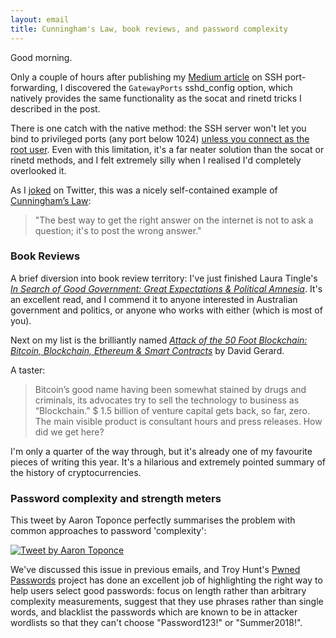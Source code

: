 ```yaml
---
layout: email
title: Cunningham's Law, book reviews, and password complexity
---
```


Good morning.

Only a couple of hours after publishing my [Medium article](https://medium.com/@markeldo/reach-out-and-catch-shells-with-ssh-port-forwarding-bdeba3cf440b) on SSH port-forwarding, I discovered the `GatewayPorts` sshd_config option, which natively provides the same functionality as the socat and rinetd tricks I described in the post.

There is one catch with the native method: the SSH server won't let you bind to privileged ports (any port below 1024) [unless you connect as the root user](https://superuser.com/questions/767524/why-can-i-not-connect-to-a-reverse-ssh-tunnel-port-remotely-even-with-gatewaypo). Even with this limitation, it's a far neater solution than the socat or rinetd methods, and I felt extremely silly when I realised I'd completely overlooked it.

As I [joked](https://twitter.com/markeldo/status/993226347924348928) on Twitter, this was a nicely self-contained example of [Cunningham’s Law](https://meta.wikimedia.org/wiki/Cunningham%27s_Law): 
>"The best way to get the right answer on the internet is not to ask a question; it's to post the wrong answer."

### Book Reviews

A brief diversion into book review territory: I've just finished Laura Tingle's [*In Search of Good Government: Great Expectations & Political Amnesia*](https://www.amazon.com/Search-Good-Government-Expectations-Political/dp/1863959289). It's an excellent read, and I commend it to anyone interested in Australian government and politics, or anyone who works with either (which is most of you).

Next on my list is the brilliantly named [*Attack of the 50 Foot Blockchain: Bitcoin, Blockchain, Ethereum & Smart Contracts*](https://read.amazon.com/kp/kshare?asin=B073CPP581&id=i4gu5GpfQa6ogjTupqEGcA&reshareId=AQS20S8SX9F33BHVX4VF&reshareChannel=system) by David Gerard. 

A taster: 

>Bitcoin’s good name having been somewhat stained by drugs and criminals, its advocates try to sell the technology to business as “Blockchain.” $ 1.5 billion of venture capital gets back, so far, zero. The main visible product is consultant hours and press releases. How did we get here?


I'm only a quarter of the way through, but it's already one of my favourite pieces of writing this year. It's a hilarious and extremely pointed summary of the history of cryptocurrencies.

### Password complexity and strength meters

This tweet by Aaron Toponce perfectly summarises the problem with common approaches to password 'complexity':

<a href="https://twitter.com/AaronToponce/status/988761412464857088"><img src="https://markeldo.com/images/toponce-password-complexity.png" alt="Tweet by Aaron Toponce" class="tweet"/></a>


We've discussed this issue in previous emails, and Troy Hunt's [Pwned Passwords](https://www.troyhunt.com/ive-just-launched-pwned-passwords-version-2/) project has done an excellent job of highlighting the right way to help users select good passwords: focus on length rather than arbitrary complexity measurements, suggest that they use phrases rather than single words, and blacklist the passwords which are known to be in attacker wordlists so that they can't choose "Password123!" or "Summer2018!".